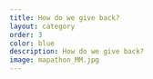 ```yaml
---
title: How do we give back?
layout: category
order: 3
color: blue
description: How do we give back?
image: mapathon_MM.jpg
---
```

